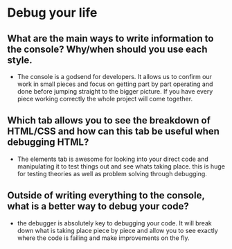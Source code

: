 # Debug your life

## What are the main ways to write information to the console? Why/when should you use each style.
* The console is a godsend for developers. It allows us to confirm our work in small pieces and focus on getting part by part operating and done before jumping straight to the bigger picture. If you have every piece working correctly the whole project will come together. 

## Which tab allows you to see the breakdown of HTML/CSS and how can this tab be useful when debugging HTML?
* The elements tab is awesome for looking into your direct code and manipulating it to test things out and see whats taking place. this is huge for testing theories as well as problem solving through debugging.

## Outside of writing everything to the console, what is a better way to debug your code?
* the debugger is absolutely key to debugging your code. It will break down what is taking place piece by piece and allow you to see exactly where the code is failing and make improvements on the fly. 
